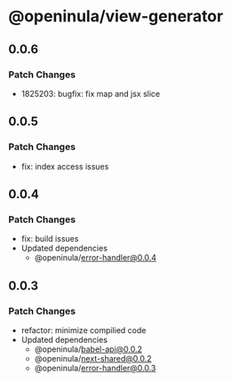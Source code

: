 # @openinula/view-generator

## 0.0.6

### Patch Changes

- 1825203: bugfix: fix map and jsx slice

## 0.0.5

### Patch Changes

- fix: index access issues

## 0.0.4

### Patch Changes

- fix: build issues
- Updated dependencies
  - @openinula/error-handler@0.0.4

## 0.0.3

### Patch Changes

- refactor: minimize compilied code
- Updated dependencies
  - @openinula/babel-api@0.0.2
  - @openinula/next-shared@0.0.2
  - @openinula/error-handler@0.0.3
